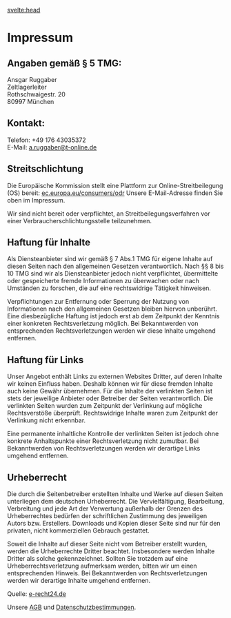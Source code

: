 <svelte:head>

<title>Impressum – Zeltlager – FT München Gern e.V.</title>
</svelte:head>

<div class="content">

# Impressum

## Angaben gem&auml;&szlig; &sect; 5 TMG:

Ansgar Ruggaber  
Zeltlagerleiter  
Rothschwaigestr. 20  
80997 München

## Kontakt:

Telefon: +49 176 43035372  
E-Mail: a.ruggaber@t-online.de

## Streitschlichtung

Die Europ&auml;ische Kommission stellt eine Plattform zur Online-Streitbeilegung (OS) bereit:
<a href="https://ec.europa.eu/consumers/odr" target="_blank">ec.europa.eu/consumers/odr</a>
Unsere E-Mail-Adresse finden Sie oben im Impressum.

Wir sind nicht bereit oder verpflichtet, an Streitbeilegungsverfahren vor einer Verbraucherschlichtungsstelle teilzunehmen.

## Haftung f&uuml;r Inhalte

Als Diensteanbieter sind wir gem&auml;&szlig; &sect; 7 Abs.1 TMG f&uuml;r eigene Inhalte auf diesen Seiten nach den allgemeinen
Gesetzen verantwortlich. Nach &sect;&sect; 8 bis 10 TMG sind wir als Diensteanbieter jedoch nicht verpflichtet, &uuml;bermittelte
oder gespeicherte fremde Informationen zu &uuml;berwachen oder nach Umst&auml;nden zu forschen, die auf eine rechtswidrige
T&auml;tigkeit hinweisen.

Verpflichtungen zur Entfernung oder Sperrung der Nutzung von Informationen nach den allgemeinen Gesetzen bleiben hiervon
unber&uuml;hrt. Eine diesbez&uuml;gliche Haftung ist jedoch erst ab dem Zeitpunkt der Kenntnis einer konkreten Rechtsverletzung
m&ouml;glich. Bei Bekanntwerden von entsprechenden Rechtsverletzungen werden wir diese Inhalte umgehend entfernen.

## Haftung f&uuml;r Links

Unser Angebot enth&auml;lt Links zu externen Websites Dritter, auf deren Inhalte wir keinen Einfluss haben. Deshalb k&ouml;nnen
wir f&uuml;r diese fremden Inhalte auch keine Gew&auml;hr &uuml;bernehmen. F&uuml;r die Inhalte der verlinkten Seiten
ist stets der jeweilige Anbieter oder Betreiber der Seiten verantwortlich. Die verlinkten Seiten wurden zum Zeitpunkt
der Verlinkung auf m&ouml;gliche Rechtsverst&ouml;&szlig;e &uuml;berpr&uuml;ft. Rechtswidrige Inhalte waren zum Zeitpunkt
der Verlinkung nicht erkennbar.

Eine permanente inhaltliche Kontrolle der verlinkten Seiten ist jedoch ohne konkrete Anhaltspunkte einer Rechtsverletzung
nicht zumutbar. Bei Bekanntwerden von Rechtsverletzungen werden wir derartige Links umgehend entfernen.

## Urheberrecht

Die durch die Seitenbetreiber erstellten Inhalte und Werke auf diesen Seiten unterliegen dem deutschen Urheberrecht. Die
Vervielf&auml;ltigung, Bearbeitung, Verbreitung und jede Art der Verwertung au&szlig;erhalb der Grenzen des Urheberrechtes
bed&uuml;rfen der schriftlichen Zustimmung des jeweiligen Autors bzw. Erstellers. Downloads und Kopien dieser Seite sind
nur f&uuml;r den privaten, nicht kommerziellen Gebrauch gestattet.

Soweit die Inhalte auf dieser Seite nicht vom Betreiber erstellt wurden, werden die Urheberrechte Dritter beachtet. Insbesondere
werden Inhalte Dritter als solche gekennzeichnet. Sollten Sie trotzdem auf eine Urheberrechtsverletzung aufmerksam werden,
bitten wir um einen entsprechenden Hinweis. Bei Bekanntwerden von Rechtsverletzungen werden wir derartige Inhalte umgehend
entfernen.

Quelle: <a href="https://www.e-recht24.de" target="_blank">e-recht24.de</a>

Unsere [AGB](/agb) und [Datenschutzbestimmungen](/datenschutz).

</div>
